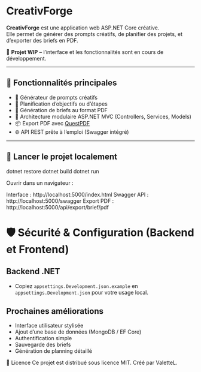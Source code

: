# CreativForge

**CreativForge** est une application web ASP.NET Core créative.  
Elle permet de générer des prompts créatifs, de planifier des projets, et d’exporter des briefs en PDF.

🚧 **Projet WIP** – l’interface et les fonctionnalités sont en cours de développement.

---

## 📌 Fonctionnalités principales

- 🎲 Générateur de prompts créatifs
- 📅 Planification d’objectifs ou d’étapes
- 📝 Génération de briefs au format PDF
- 📂 Architecture modulaire ASP.NET MVC (Controllers, Services, Models)
- 📦 Export PDF avec [QuestPDF](https://github.com/QuestPDF/QuestPDF)
- 🌐 API REST prête à l’emploi (Swagger intégré)

---

## 🚀 Lancer le projet localement

dotnet restore
dotnet build
dotnet run

Ouvrir dans un navigateur :

Interface : http://localhost:5000/index.html
Swagger API : http://localhost:5000/swagger
Export PDF : http://localhost:5000/api/export/brief/pdf

# 🛡️ Sécurité & Configuration (Backend et Frontend)

## Backend .NET

- Copiez `appsettings.Development.json.example` en `appsettings.Development.json` pour votre usage local.

## Prochaines améliorations
- Interface utilisateur stylisée
- Ajout d’une base de données (MongoDB / EF Core)
- Authentification simple
- Sauvegarde des briefs
- Génération de planning détaillé

📄 Licence
Ce projet est distribué sous licence MIT.
Créé par ValetteL.


